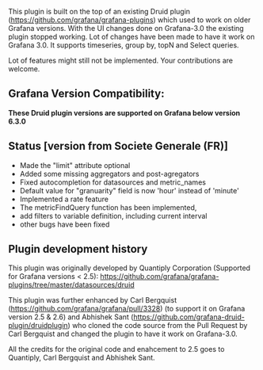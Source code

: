 This plugin is built on the top of an existing Druid plugin (https://github.com/grafana/grafana-plugins) which used to work on older Grafana versions. With the UI changes done on Grafana-3.0 the existing plugin stopped working. Lot of changes have been made to have it work on Grafana 3.0. It supports timeseries, group by, topN and Select queries.

Lot of features might still not be implemented. Your contributions are welcome.

## Grafana Version Compatibility:

**These Druid plugin versions are supported on Grafana below version 6.3.0**

## Status [version from Societe Generale (FR)]

- Made the "limit" attribute optional
- Added some missing aggregators and post-agregators
- Fixed autocompletion for datasources and metric_names
- Default value for "granuarity" field is now 'hour' instead of 'minute'
- Implemented a rate feature
- The metricFindQuery function has been implemented,
- add filters to variable definition, including current interval
- other bugs have been fixed

## Plugin development history

This plugin was originally developed by Quantiply Corporation (Supported for Grafana versions < 2.5): https://github.com/grafana/grafana-plugins/tree/master/datasources/druid

This plugin was further enhanced by Carl Bergquist (https://github.com/grafana/grafana/pull/3328) (to support it on Grafana version 2.5 & 2.6) and Abhishek Sant (https://github.com/grafana-druid-plugin/druidplugin) who cloned the code source from the Pull Request by Carl Bergquist and changed the plugin to have it work on Grafana-3.0.

All the credits for the original code and enahcement to 2.5 goes to Quantiply, Carl Bergquist and Abhishek Sant. 
